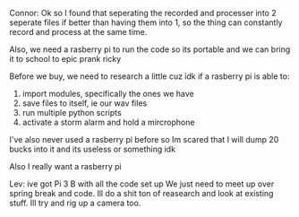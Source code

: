 Connor:  Ok so I found that seperating the recorded and processer into 2 seperate files if better than having them into 1, 
  so the thing can constantly record and process at the same time.

  Also, we need a rasberry pi to run the code so its portable and we can bring it to school to epic prank ricky

  Before we buy, we need to research a little cuz idk if a rasberry pi is able to:
  1. import modules, specifically the ones we have
  2. save files to itself, ie our wav files
  3. run multiple python scripts
  4. activate a storm alarm and hold a mircrophone

  I've also never used a rasberry pi before so Im scared that I will dump 20 bucks into it and its useless or something idk

  Also I really want a rasberry pi

Lev:  ive got Pi 3 B with all the code set up
  We just need to meet up over spring break and code. Ill do a shit ton of reasearch and look at existing stuff. Ill try and rig up a       camera too.

